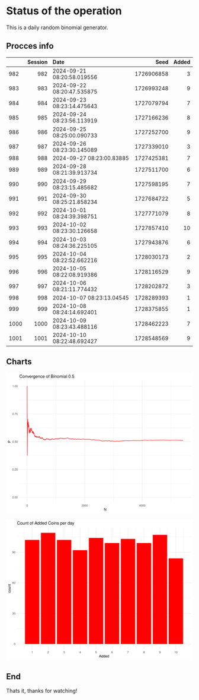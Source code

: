 # Status of the operation
  
  This is a daily random binomial generator.
  
## Procces info

|     | Session|Date                       |       Seed| Added|
|:----|-------:|:--------------------------|----------:|-----:|
|982  |     982|2024-09-21 08:20:58.019556 | 1726906858|     3|
|983  |     983|2024-09-22 08:20:47.535875 | 1726993248|     9|
|984  |     984|2024-09-23 08:23:14.475643 | 1727079794|     7|
|985  |     985|2024-09-24 08:23:56.113919 | 1727166236|     8|
|986  |     986|2024-09-25 08:25:00.090733 | 1727252700|     9|
|987  |     987|2024-09-26 08:23:30.145089 | 1727339010|     3|
|988  |     988|2024-09-27 08:23:00.83885  | 1727425381|     7|
|989  |     989|2024-09-28 08:21:39.913734 | 1727511700|     6|
|990  |     990|2024-09-29 08:23:15.485682 | 1727598195|     7|
|991  |     991|2024-09-30 08:25:21.858234 | 1727684722|     5|
|992  |     992|2024-10-01 08:24:39.398751 | 1727771079|     8|
|993  |     993|2024-10-02 08:23:30.126658 | 1727857410|    10|
|994  |     994|2024-10-03 08:24:36.225105 | 1727943876|     6|
|995  |     995|2024-10-04 08:22:52.662216 | 1728030173|     2|
|996  |     996|2024-10-05 08:22:08.919386 | 1728116529|     9|
|997  |     997|2024-10-06 08:21:11.774432 | 1728202872|     3|
|998  |     998|2024-10-07 08:23:13.04545  | 1728289393|     1|
|999  |     999|2024-10-08 08:24:14.692401 | 1728375855|     1|
|1000 |    1000|2024-10-09 08:23:43.488116 | 1728462223|     7|
|1001 |    1001|2024-10-10 08:22:48.692427 | 1728548569|     9|

## Charts 

![](charts/plot1.png)

![](charts/plot2.png)

## End

Thats it, thanks for watching!
